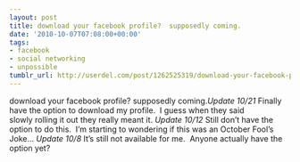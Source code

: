 ```yaml
---
layout: post
title: download your facebook profile?  supposedly coming.
date: '2010-10-07T07:08:00+00:00'
tags:
- facebook
- social networking
- unpossible
tumblr_url: http://userdel.com/post/1262525319/download-your-facebook-profile-supposedly
---
```

download your facebook profile?  supposedly coming.*Update 10/21*
Finally have the option to download my profile.  I guess when they said slowly rolling it out they really meant it.
*Update 10/12*
Still don’t have the option to do this.  I’m starting to wondering if this was an October Fool’s Joke…
*Update 10/8*
It’s still not available for me.  Anyone actually have the option yet?
